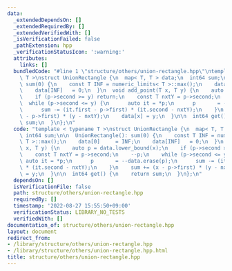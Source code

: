 ```yaml
---
data:
  _extendedDependsOn: []
  _extendedRequiredBy: []
  _extendedVerifiedWith: []
  _isVerificationFailed: false
  _pathExtension: hpp
  _verificationStatusIcon: ':warning:'
  attributes:
    links: []
  bundledCode: "#line 1 \"structure/others/union-rectangle.hpp\"\ntemplate < typename\
    \ T >\nstruct UnionRectangle {\n  map< T, T > data;\n  int64 sum;\n\n  UnionRectangle():\
    \ sum(0) {\n    const T INF = numeric_limits< T >::max();\n    data[0]     = INF;\n\
    \    data[INF]   = 0;\n  }\n  void add_point(T x, T y) {\n    auto p = data.lower_bound(x);\n\
    \    if (p->second >= y) return;\n    const T nxtY = p->second;\n    --p;\n  \
    \  while (p->second <= y) {\n      auto it = *p;\n      p       = --data.erase(p);\n\
    \      sum -= (it.first - p->first) * (it.second - nxtY);\n    }\n    sum += (x\
    \ - p->first) * (y - nxtY);\n    data[x] = y;\n  }\n\n  int64 get() {\n    return\
    \ sum;\n  }\n};\n"
  code: "template < typename T >\nstruct UnionRectangle {\n  map< T, T > data;\n \
    \ int64 sum;\n\n  UnionRectangle(): sum(0) {\n    const T INF = numeric_limits<\
    \ T >::max();\n    data[0]     = INF;\n    data[INF]   = 0;\n  }\n  void add_point(T\
    \ x, T y) {\n    auto p = data.lower_bound(x);\n    if (p->second >= y) return;\n\
    \    const T nxtY = p->second;\n    --p;\n    while (p->second <= y) {\n     \
    \ auto it = *p;\n      p       = --data.erase(p);\n      sum -= (it.first - p->first)\
    \ * (it.second - nxtY);\n    }\n    sum += (x - p->first) * (y - nxtY);\n    data[x]\
    \ = y;\n  }\n\n  int64 get() {\n    return sum;\n  }\n};\n"
  dependsOn: []
  isVerificationFile: false
  path: structure/others/union-rectangle.hpp
  requiredBy: []
  timestamp: '2022-08-27 15:55:50+09:00'
  verificationStatus: LIBRARY_NO_TESTS
  verifiedWith: []
documentation_of: structure/others/union-rectangle.hpp
layout: document
redirect_from:
- /library/structure/others/union-rectangle.hpp
- /library/structure/others/union-rectangle.hpp.html
title: structure/others/union-rectangle.hpp
---
```

